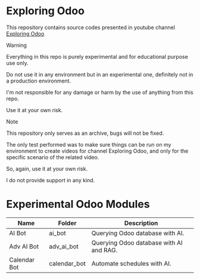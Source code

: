 # Exploring Odoo

This repository contains source codes presented in youtube channel [Exploring Odoo](https://www.youtube.com/@exploring-odoo)


> [!WARNING]
> Everything in this repo is purely experimental and for educational purpose use only.
>
> Do not use it in any environment but in an experimental one, definitely not in a production environment.
>
> I'm not responsible for any damage or harm by the use of anything from this repo.
>
> Use it at your own risk.
>

> [!NOTE]
> This repository only serves as an archive, bugs will not be fixed.
>
> The only test performed was to make sure things can be run on my environment to create videos for channel Exploring Odoo, and only for the specific scenario of the related video.
>
> So, again, use it at your own risk.
>
> I do not provide support in any kind.

# Experimental Odoo Modules

| Name         | Folder       | Description                             |
| ------------ | ------------ | --------------------------------------- |
| AI Bot       | ai_bot       | Querying Odoo database with AI.         |
| Adv AI Bot   | adv_ai_bot   | Querying Odoo database with AI and RAG. |
| Calendar Bot | calendar_bot | Automate schedules with AI.             |